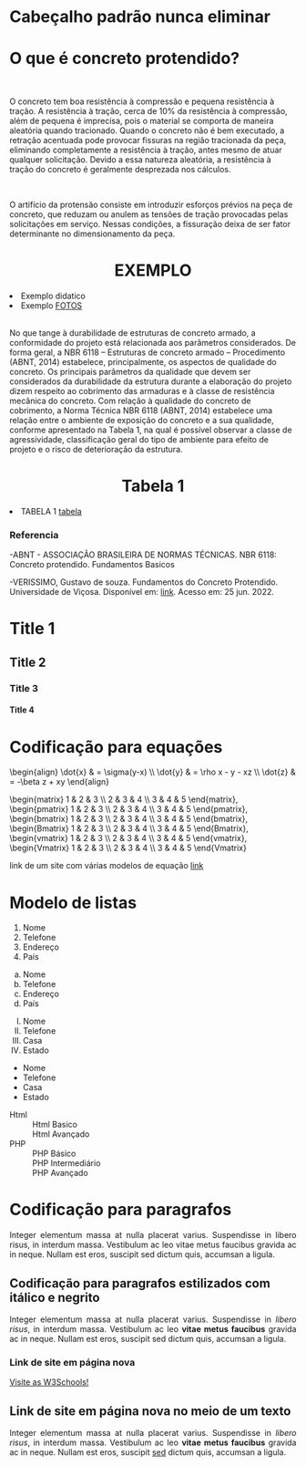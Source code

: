 <h1>Cabeçalho padrão nunca eliminar</h1>
<script src="https://polyfill.io/v3/polyfill.min.js?features=es6"></script>
<script id="MathJax-script" async src="https://cdn.jsdelivr.net/npm/mathjax@3/es5/tex-mml-chtml.js"></script>  

<h1>O que é concreto protendido?</h1>



<br>

<p>
    O concreto tem boa resistência à compressão e pequena resistência à tração. A resistência à tração, cerca de 10% da resistência à compressão, além de pequena é imprecisa, pois o material se comporta de maneira aleatória quando tracionado. Quando o concreto não é bem executado, a retração acentuada pode provocar fissuras na região tracionada da peça, eliminando completamente a resistência à tração, antes mesmo de atuar qualquer solicitação. Devido a essa natureza aleatória, a resistência à tração do concreto é geralmente desprezada nos cálculos.
</p>

<br>

<p>
    O artifício da protensão consiste em introduzir esforços prévios na peça de concreto, que reduzam ou anulem as tensões de tração provocadas pelas solicitações em serviço. Nessas condições, a fissuração deixa de ser fator determinante no dimensionamento da peça.
</p>

<h1 align="center">EXEMPLO</h1>

<li>Exemplo didatico </li><li> Exemplo <a href="https://imgur.com/a/7MJKI9u">FOTOS</a></li>
<br>


<p>
    No que tange à durabilidade de estruturas de concreto armado, a conformidade do projeto está relacionada aos parâmetros considerados. De forma geral, a NBR 6118 – Estruturas de concreto armado – Procedimento (ABNT, 2014) estabelece, principalmente, os aspectos de qualidade do concreto. Os principais parâmetros da qualidade que devem ser considerados da durabilidade da estrutura durante a elaboração do projeto dizem respeito ao cobrimento das armaduras e à classe de resistência mecânica do concreto. Com relação à qualidade do concreto de cobrimento, a Norma Técnica NBR 6118 (ABNT, 2014) estabelece uma relação entre o ambiente de exposição do concreto e a sua qualidade, conforme apresentado na Tabela 1, na qual é possível observar a classe de agressividade, classificação geral do tipo de ambiente para efeito de projeto e o risco de deterioração da estrutura. </p> 

<h1 align="center">Tabela 1</h1>
<li> TABELA 1 <a href="https://imgur.com/a/mTjymLO">tabela</a></li>



<h3> Referencia </h3>

<p>
  -ABNT - ASSOCIAÇÃO BRASILEIRA DE NORMAS TÉCNICAS. NBR 6118: Concreto protendido. Fundamentos Basicos

-VERISSIMO, Gustavo de souza. Fundamentos do Concreto Protendido. Universidade de Viçosa. Disponível em: <a href="https://edisciplinas.usp.br/pluginfile.php/2255776/mod_resource/content/1/Fundamentos%20do%20Concreto%20Protendido%20-%20J%20B%20Hanai.pdf">link</a>. Acesso em: 25 jun. 2022.</p> 

<h1>Title 1</h1>
<h2>Title 2</h2>
<h3>Title 3</h3>
<h4>Title 4</h4>

<h1>Codificação para equações</h1>

<p>
\begin{align}
\dot{x} &amp; = \sigma(y-x) \\
\dot{y} &amp; = \rho x - y - xz \\
\dot{z} &amp; = -\beta z + xy
 \end{align}
</p>

<p>
\begin{matrix}
 1 & 2 & 3 \\
 2 & 3 & 4 \\
 3 & 4 & 5  
\end{matrix},
\begin{pmatrix}
 1 & 2 & 3 \\
 2 & 3 & 4 \\
 3 & 4 & 5  
\end{pmatrix}, 
\begin{bmatrix}
 1 & 2 & 3 \\
 2 & 3 & 4 \\
 3 & 4 & 5  
\end{bmatrix}, 
\begin{Bmatrix}
 1 & 2 & 3 \\
 2 & 3 & 4 \\
 3 & 4 & 5  
\end{Bmatrix}, 
\begin{vmatrix}
 1 & 2 & 3 \\
 2 & 3 & 4 \\
 3 & 4 & 5  
\end{vmatrix},
\begin{Vmatrix}
 1 & 2 & 3 \\
 2 & 3 & 4 \\
 3 & 4 & 5  
\end{Vmatrix}
</p>

<p>link de um site com várias modelos de equação <a href="https://app.mettzer.com/latex"target="_blank">link</a></p>
 
 

<h1>Modelo de listas</h1>

<ol>
<li>Nome</li>
<li>Telefone</li>
<li>Endereço</li>
<li>País</li>
</ol>

<ol type="a">
<li>Nome</li>
<li>Telefone</li>
<li>Endereço</li>
<li>País</li>
</ol>

<ol type="I">
<li>Nome</li>
<li>Telefone</li>
<li>Casa</li>
<li>Estado</li>
</ol>

<ul>
<li>Nome</li>
<li>Telefone</li>
<li>Casa</li>
<li>Estado</li>
</ul>

<dl>
<dt>Html</dt>
<dd> Html Basico</dd>
<dd> Html Avançado</dd>
<dt> PHP</dt>
<dd> PHP Básico</dd>
<dd> PHP Intermediário</dd>
<dd> PHP Avançado</dd>
</dl>

<h1>Codificação para paragrafos</h1>

<p align="justify">
  Integer elementum massa at nulla placerat varius.
  Suspendisse in libero risus, in interdum massa.
  Vestibulum ac leo vitae metus faucibus gravida ac in neque.
  Nullam est eros, suscipit sed dictum quis, accumsan a ligula.
</p>

<h2>Codificação para paragrafos estilizados com itálico e negrito</h2>

<p align="justify">
  Integer elementum massa at nulla placerat varius.
  Suspendisse in <i>libero risus</i>, in interdum massa.
  Vestibulum ac leo <b>vitae metus faucibus</b> gravida ac in neque.
  Nullam est eros, suscipit sed dictum quis, accumsan a ligula.
</p>

<h3>Link de site em página nova</h3>


<p align="justify"><a href="http://www.w3schools.com/"target="_blank">Visite as W3Schools!</a></p>

<h2>Link de site em página nova no meio de um texto</h2>

<p align="justify">
  Integer elementum massa at nulla placerat varius.
  Suspendisse in <i>libero risus</i>, in interdum massa.
  Vestibulum ac leo <b>vitae metus faucibus</b> gravida ac in neque.
  Nullam est eros, suscipit <a href="http://www.w3schools.com/"target="_blank">sed</a> dictum quis, accumsan a ligula.
</p>

